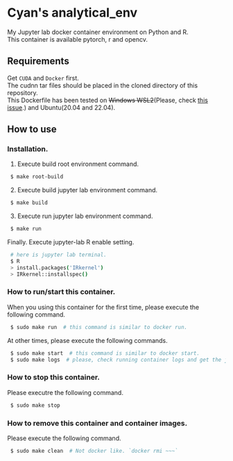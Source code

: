 # Cyan's analytical_env
My Jupyter lab docker container environment on Python and R.  
This container is available pytorch, r and opencv.  

## Requirements
Get `CUDA` and `Docker` first.  
The cudnn tar files should be placed in the cloned directory of this repository.  
This Dockerfile has been tested on <s>Windows WSL2</s>(Please, check [this issue](https://github.com/cynynpri/analytical_env/issues/1).) and Ubuntu(20.04 and 22.04).  
  
## How to use
### Installation.  
1. Execute build root environment command.   
```bash
 $ make root-build
```
  
2. Execute build jupyter lab environment command.
```bash
 $ make build
```
  
3. Execute run jupyter lab environment command.
```bash
 $ make run
```
  
Finally. Execute jupyter-lab R enable setting.
``` bash
 # here is jupyter lab terminal.
 $ R
 > install.packages('IRkernel')
 > IRkernel::installspec()
```
### How to run/start this container.
When you using this container for the first time, please execute the following command.  
  
```bash
 $ sudo make run  # this command is similar to docker run.
```
  
At other times, please execute the following commands.  
  
```bash
 $ sudo make start  # this command is similar to docker start.
 $ sudo make logs  # please, check running container logs and get the jupyter-lab entering urls.
```
  
### How to stop this container.
Please executre the following command.  
  
```bash
 $ sudo make stop
```
  
### How to remove this container and container images.
Please execute the following command.  
  
```bash
 $ sudo make clean  # Not docker like. `docker rmi ~~~`
```
  
